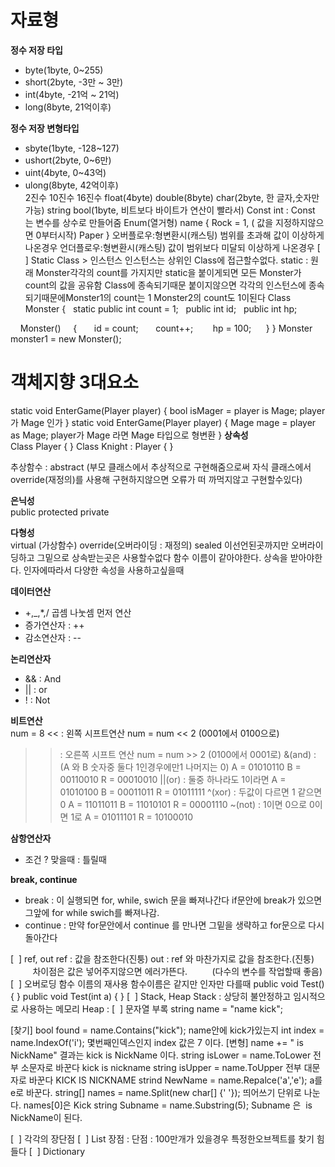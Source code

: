# 자료형  

**정수 저장 타입**   
- byte(1byte, 0~255)
- short(2byte, -3만 ~ 3만)
- int(4byte, -21억 ~ 21억) 
- long(8byte, 21억이후)  

**정수 저장 변형타입**  
- sbyte(1byte, -128~127)
- ushort(2byte, 0~6만)
- uint(4byte, 0~43억)
- ulong(8byte, 42억이후)  
2진수
10진수
16진수
float(4byte)
double(8byte)
char(2byte, 한 글자,숫자만가능)
string
bool(1byte, 비트보다 바이트가 연산이 빨라서)
Const int : Const 는 변수를 상수로 만들어줌
Enum(열거형) name
{
Rock = 1, ( 값을 지정하지않으면 0부터시작)
Paper
}
오버플로우:형변환시(캐스팅) 범위를 초과해 값이 이상하게 나온경우
언더플로우:형변환시(캐스팅) 값이 범위보다 미달되 이상하게 나온경우
[  ] Static
Class > 인스턴스 
인스턴스는 상위인 Class에 접근할수없다.
static : 원래 Monster각각의 count를 가지지만 
static을 붙이게되면 모든 Monster가 
count의 값을 공유함 Class에 종속되기때문
붙이지않으면 각각의 인스턴스에 종속되기때문에Monster1의 count는 1
Monster2의 count도 1이된다
Class Monster
{
  static public int count = 1;
  public int id;
  public int hp; 

    Monster()
    {
      id = count;
      count++;
       hp = 100;
     }
}
Monster monster1 = new Monster(); 

# 객체지향 3대요소
static void EnterGame(Player player)
{
bool isMager = player is Mage;
player 가 Mage 인가
}
static void EnterGame(Player player)
{
Mage mage = player as Mage;
player가 Mage 라면 Mage 타입으로 형변환
}
**상속성**  
Class Player
{
}
Class Knight : Player
{
} 

추상함수 : abstract 
(부모 클래스에서 추상적으로 구현해줌으로써 자식 클래스에서 override(재정의)를 사용해 구현하지않으면 오류가 떠 까먹지않고 구현할수있다)


**은닉성**  
public
protected
private  

**다형성**  
virtual (가상함수)
override(오버라이딩 : 재정의)
sealed 이선언된곳까지만 오버라이딩하고 그밑으로 상속받는곳은 사용할수없다
함수 이름이 같아야한다.
상속을 받아야한다.
인자에따라서 다양한 속성을 사용하고싶을때



**데이터연산**  
- +,_,*,/ 곱셈 나눗셈 먼저 연산
- 증가연산자 : ++
- 감소연산자 : --   

**논리연산자**
- && : And 
- || : or 
- ! : Not  

**비트연산**  
num = 8
<< : 왼쪽 시프트연산 num = num << 2
(0001에서 0100으로)
>> : 오른쪽 시프트 연산 num = num >> 2
(0100에서 0001로)
&(and) : 
(A 와 B 숫자중 둘다 1인경우에만1 나머지는 0)
A = 01010110 
B = 00110010
R = 00010010
||(or) : 둘중 하나라도 1이라면
A = 01010100
B = 00011011
R = 01011111
^(xor) : 두값이 다르면 1 같으면 0
A = 11011011
B = 11010101
R = 00001110
~(not) : 1이면 0으로 0이면 1로
A = 01011101
R = 10100010 

**삼항연산자**  
- 조건 ? 맞을때 : 틀릴때  

**break, continue**  
- break : 이 실행되면 for, while, swich 문을 빠져나간다 if문안에 break가 있으면 그앞에 for while swich를 빠져나감.
- continue : 만약 for문안에서 continue 를 만나면 그밑을 생략하고 for문으로 다시 돌아간다 

[  ] ref, out
ref : 값을 참조한다(진퉁)
out : ref 와 마찬가지로 값을 참조한다.(진퉁) 
         차이점은 값은 넣어주지않으면 에러가뜬다.
         (다수의 변수를 작업할때 좋음)
[  ] 오버로딩
함수 이름의 재사용
함수이름은 같지만 인자만 다를때
public void Test()
{
}
public void Test(int a)
{
}
[  ] Stack, Heap
Stack : 상당히 불안정하고 임시적으로 사용하는 메모리
Heap : 
[  ] 문자열 부록
string name = "name kick"; 

[찾기]
bool found = name.Contains("kick"); 
name안에 kick가있는지
int index = name.IndexOf('i');
몇번째인덱스인지 index 값은 7 이다.
[변형]
name += " is NickName"
결과는 kick is NickName 이다.
string isLower = name.ToLower
전부 소문자로 바꾼다 kick is nickname
string isUpper = name.ToUpper
전부 대문자로 바꾼다 KICK IS NICKNAME
strind NewName = name.Repalce('a','e');
a를 e로 바꾼다.
string[] names = name.Split(new char[] {' '});
띄어쓰기 단위로 나눈다. names[0]은 Kick
string Subname = name.Substring(5);
Subname 은  is NickName이 된다. 

[  ] 각각의 장단점
[  ] List 
장점 :
단점 : 100만개가 있을경우 특정한오브젝트를 찾기 힘들다
[  ] Dictionary


